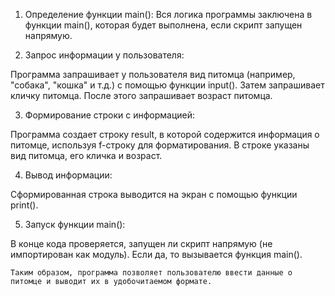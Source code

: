 1. Определение функции main(): Вся логика программы заключена в функции main(), которая будет выполнена, если скрипт запущен напрямую.

2. Запрос информации у пользователя:

  Программа запрашивает у пользователя вид питомца (например, "собака", "кошка" и т.д.) с помощью функции input().
  Затем запрашивает кличку питомца.
  После этого запрашивает возраст питомца.
  
3. Формирование строки с информацией:

  Программа создает строку result, в которой содержится информация о питомце, используя f-строку для форматирования. В строке указаны вид питомца, его кличка и возраст.

4. Вывод информации:

  Сформированная строка выводится на экран с помощью функции print().

5. Запуск функции main():

  В конце кода проверяется, запущен ли скрипт напрямую (не импортирован как модуль). Если да, то вызывается функция main().
  
    Таким образом, программа позволяет пользователю ввести данные о питомце и выводит их в удобочитаемом формате.
